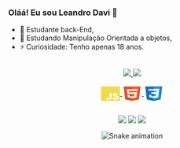 ### Oláá! Eu sou Leandro Davi 👋


- 📕 Estudante back-End,
- 📒 Estudando Manipulação Orientada a objetos,
- ⚡ Curiosidade: Tenho apenas 18 anos.

## 

<div align="center">
  <a href="https://github.com/Onlyveira">
  <img height="140em" src="https://github-readme-stats.vercel.app/api?username=Onlyveira&show_icons=true&theme=great-gatsby&include_all_commits=true&count_private=true"/>
  <img height="140em" src="https://github-readme-stats.vercel.app/api/top-langs/?username=Onlyveira&layout=compact&langs_count=7&theme=great-gatsby"/>
</div>

<div align="center"><br>
  <img align="center" alt="Rafa-Js" height="30" width="40" src="https://raw.githubusercontent.com/devicons/devicon/master/icons/javascript/javascript-plain.svg">
  <img align="center" alt="Rafa-HTML" height="30" width="40" src="https://raw.githubusercontent.com/devicons/devicon/master/icons/html5/html5-original.svg">
  <img align="center" alt="Rafa-CSS" height="30" width="40" src="https://raw.githubusercontent.com/devicons/devicon/master/icons/css3/css3-original.svg">
</div> 

   ##
  
<div align="center"> 
  <a href="https://instagram.com/onlyveira2" target="_blank"><img src="https://img.shields.io/badge/-Instagram-%23E4405F?style=for-the-badge&logo=instagram&logoColor=white" target="_blank"></a>
  <a href = "mailto:davileandro48@gmail.com"><img src="https://img.shields.io/badge/-Gmail-%23333?style=for-the-badge&logo=gmail&logoColor=white" target="_blank"></a>
  <a href="https://www.linkedin.com/in/leandro-davi-646869218/" target="_blank"><img src="https://img.shields.io/badge/-LinkedIn-%230077B5?style=for-the-badge&logo=linkedin&logoColor=white" target="_blank"></a> 
 
  ![Snake animation](https://github.com/Onlyveira/Onlyveira/blob/output/github-contribution-grid-snake.svg)
 
</div>
